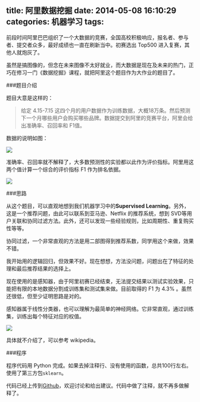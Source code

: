 title: 阿里数据挖掘
date: 2014-05-08 16:10:29
categories: 机器学习
tags:
---
前段时间阿里巴巴组织了一个大数据的竞赛，全国高校积极响应，报名者、参与者、提交者众多，最好成绩也一直在刷新当中。初赛选出 Top500 进入复赛，其他人就炮灰了。

虽然是搞图像的，但念在未来图像不太好就业，而大数据是现在及未来的热门，正巧在修习一门《数据挖掘》课程，就把阿里这个题目作为大作业的题目了。

###题目介绍

题目大意是这样的：

> 给定 4.15-7.15 这四个月的用户数据作为训练数据，大概18万条。然后预测下一个月哪些用户会购买哪些品牌。数据提交到阿里的竞赛平台，阿里会给出准确率、召回率和 F1值。

数据的说明如图：

![](http://ww4.sinaimg.cn/large/5e8cb366jw1eg6xzalotrj20j805jjs2.jpg)

准确率、召回率就不解释了，大多数预测性的实验都以此作为评价指标。阿里用这两个值计算一个综合的评价指标 F1 作为排名依据。

![](http://ww1.sinaimg.cn/large/5e8cb366jw1eg6y25tsnij204601jt8j.jpg)

<!--more-->

###思路

从这个题目，可以直观地想到我们机器学习中的**Supervised Learning**。另外，这是一个推荐问题，由此可以联系到亚马逊、Netflix 的推荐系统，想到 SVD等用户关联和协同过滤方法。此外，还可以发现一些经验规则，比如周期性、重复购买性等等。

协同过滤，一个非常直观的方法是用二部图得到推荐系数，同学用这个来做，效果不错。

我开始用的逻辑回归，但效果不好。现在想想，方法没问题，问题出在了特征的处理和最后推荐结果的选择上。

现在使用的是感知器，由于阿里初赛已经结束，无法提交结果以测试实验效果，只能把有限的本地数据分割成训练集和测试集来做。目前取得的 F1 为 4.3% 。虽然还很低，但至少证明思路是对的。

感知器属于线性分类器，也可以理解为最简单的神经网络。它非常直观，通过训练集，训练出每个特征对应的权值。

![](http://ww4.sinaimg.cn/large/5e8cb366jw1eg6ydhd8tbj20in0bedg5.jpg)

具体就不介绍了，可以参考 wikipedia。

###程序

程序代码用 Python 完成。如果去掉注释行、没有使用的函数，总共100行左右。使用了第三方包`sklearn`。

代码已经上传到[Github](https://github.com/zippera/dm_ali)，欢迎讨论和给出建议。代码中做了注释，就不再多做解释了。
